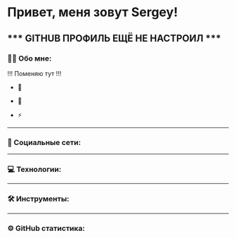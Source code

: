 
# Привет, меня зовут Sergey!
*** GITHUB ПРОФИЛЬ ЕЩЁ НЕ НАСТРОИЛ ***
---

### :man_technologist: Обо мне:

!!! Поменяю тут !!!

- :telescope: 

- :seedling: 

- :zap: 

---

### 🤝 Социальные сети:


---

### 💻 Технологии:



---

### 🛠 Инструменты:


</div>

---

<!-- ### 💻 Пройденные курсы:

| Курсы                                                           | Дата              |
| ----------------------------------------------------------------| :---------------: |
| -                                                               | xx/xxxx - xx/xxxx |

--- -->


### ⚙️ GitHub статистика:
